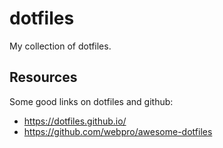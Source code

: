# dotfiles
My collection of dotfiles.

## Resources
Some good links on dotfiles and github:
- https://dotfiles.github.io/
- https://github.com/webpro/awesome-dotfiles
